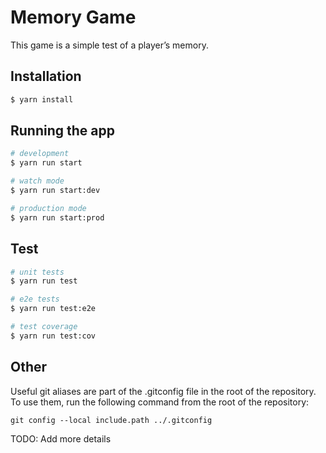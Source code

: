 # Memory Game

This game is a simple test of a player’s memory.

## Installation

```bash
$ yarn install
```

## Running the app

```bash
# development
$ yarn run start

# watch mode
$ yarn run start:dev

# production mode
$ yarn run start:prod
```

## Test

```bash
# unit tests
$ yarn run test

# e2e tests
$ yarn run test:e2e

# test coverage
$ yarn run test:cov
```
## Other
Useful git aliases are part of the .gitconfig file in the root of the repository. To use them, run the following command from the root of the repository:

`git config --local include.path ../.gitconfig`

TODO: Add more details

